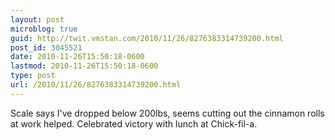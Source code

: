 ```yaml
---
layout: post
microblog: true
guid: http://twit.vmstan.com/2010/11/26/8276383314739200.html
post_id: 3045521
date: 2010-11-26T15:50:18-0600
lastmod: 2010-11-26T15:50:18-0600
type: post
url: /2010/11/26/8276383314739200.html
---
```

Scale says I've dropped below 200lbs, seems cutting out the cinnamon rolls at work helped. Celebrated victory with lunch at Chick-fil-a.
